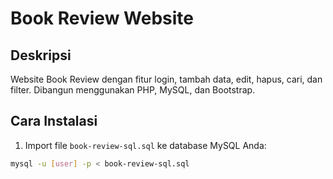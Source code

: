 # Book Review Website

## Deskripsi
Website Book Review dengan fitur login, tambah data, edit, hapus, cari, dan filter. Dibangun menggunakan PHP, MySQL, dan Bootstrap.

## Cara Instalasi
1. Import file `book-review-sql.sql` ke database MySQL Anda:

```bash
mysql -u [user] -p < book-review-sql.sql
